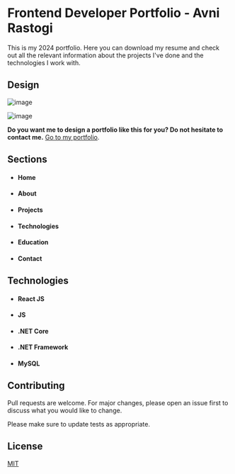# Frontend Developer Portfolio - Avni Rastogi

This is my 2024 portfolio. Here you can download my resume and check out all the relevant information about the projects I've done and the technologies I work with.

## Design

![image](https://github.com/user-attachments/assets/0620e889-41a9-40de-b5f0-51a84a7d2bb5)

![image](https://github.com/user-attachments/assets/842d7618-5832-4cfc-a372-cace1fd7a2e3)



**Do you want me to design a portfolio like this for you? Do not hesitate to contact me.**
[Go to my portfolio](https://github.com/oscar91511/portfolio "portfolio"). 

## Sections

- #### Home
- #### About
- #### Projects
- #### Technologies
- #### Education
- #### Contact
  

## Technologies

- #### React JS
- #### JS
- #### .NET Core
- #### .NET Framework
- #### MySQL



## Contributing

Pull requests are welcome. For major changes, please open an issue first
to discuss what you would like to change.

Please make sure to update tests as appropriate.

## License

[MIT](https://choosealicense.com/licenses/mit/)
